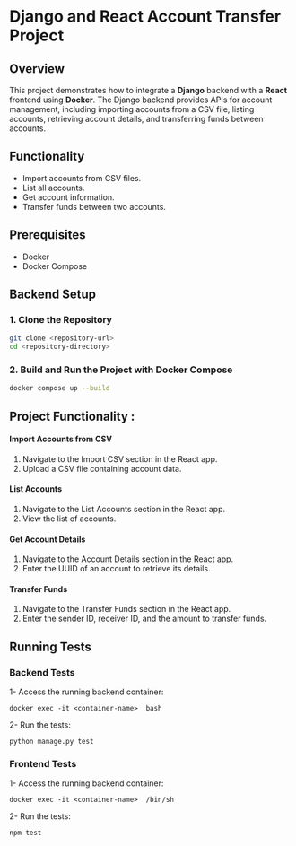 # Django and React Account Transfer Project

## Overview

This project demonstrates how to integrate a **Django** backend with a **React** frontend using **Docker**. The Django backend provides APIs for account management, including importing accounts from a CSV file, listing accounts, retrieving account details, and transferring funds between accounts.


## Functionality 

- Import accounts from CSV files.
- List all accounts.
- Get account information.
- Transfer funds between two accounts.


## Prerequisites

- Docker
- Docker Compose

## Backend Setup

### 1. Clone the Repository

```sh
git clone <repository-url>
cd <repository-directory>
```

### 2. Build and Run the Project with Docker Compose

``` sh
docker compose up --build
``` 


## Project Functionality :

#### Import Accounts from CSV

1. Navigate to the Import CSV section in the React app.
2. Upload a CSV file containing account data.

#### List Accounts

1. Navigate to the List Accounts section in the React app.
2. View the list of accounts.

#### Get Account Details

1. Navigate to the Account Details section in the React app.
2. Enter the UUID of an account to retrieve its details.

#### Transfer Funds

1. Navigate to the Transfer Funds section in the React app.
2. Enter the sender ID, receiver ID, and the amount to transfer funds.




## Running Tests
### Backend Tests

1- Access the running backend container:
```
docker exec -it <container-name>  bash
```
2- Run the tests:

```
python manage.py test
```


### Frontend Tests

1- Access the running backend container:
```
docker exec -it <container-name>  /bin/sh
```
2- Run the tests:

```
npm test
```
